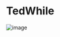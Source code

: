 # TedWhile

![image](https://user-images.githubusercontent.com/84247573/163723143-5640db7e-d180-4761-bf79-a9dc6adc687d.png)
